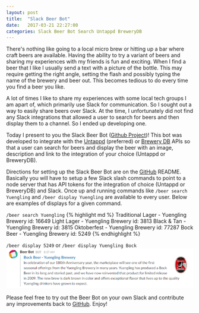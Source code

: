 ```yaml
---
layout: post
title:  "Slack Beer Bot"
date:   2017-03-21 22:27:00
categories: Slack Beer Bot Search Untappd BreweryDB
---
```


There's nothing like going to a local micro brew or hitting up a bar where craft beers are available. Having the ability to try a variant of beers and sharing my experiences with my friends is fun and exciting. When I find a beer that I like I usually send a text with a picture of the bottle. This may require getting the right angle, setting the flash and possibly typing the name of the brewery and beer out. This becomes tedious to do every time you find a beer you like.

A lot of times I like to share my experiences with some local tech groups I am apart of, which primarily use Slack for communication. So I sought out a way to easily share beers over Slack. At the time, I unfortunately did not find any Slack integrations that allowed a user to search for beers and then display them to a channel. So I ended up developing one.

Today I present to you the Slack Beer Bot ([Github Project][github-slack-beer-bot])! This bot was developed to integrate with the [Untappd][untappd] (preferred) or [Brewery DB][brewerydb] APIs so that a user can search for beers and display the beer with an image, description and link to the integration of your choice (Untappd or BreweryDB).

Directions for setting up the Slack Beer Bot are on the [GitHub][github-slack-beer-bot] README. Basically you will have to setup a few Slack slash commands to point to a node server that has API tokens for the integration of choice (Untappd or BreweryDB) and Slack. Once up and running commands like `/beer search Yuengling` and `/beer display Yuengling` are available to every user. Below are examples of displays for a given command.

`/beer search Yuengling`
{% highlight md %}
Traditional Lager - Yuengling Brewery id: 16649
Light Lager - Yuengling Brewery id: 3813
Black & Tan - Yuengling Brewery id: 3815
Oktoberfest - Yuengling Brewery id: 77287
Bock Beer - Yuengling Brewery id: 5249
{% endhighlight %}

`/beer display 5249` or `/beer display Yuengling Bock`
![Beer display screenshot](/assets/images/slack-beer-bot-display-example.png)

Please feel free to try out the Beer Bot on your own Slack and contribute any improvements back to [GitHub][github-slack-beer-bot]. Enjoy!

[untappd]: https://untappd.com/
[brewerydb]: http://www.brewerydb.com
[github-slack-beer-bot]: https://github.com/DFieldFL/slack-beer-search-bot


